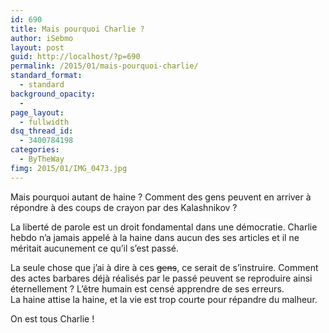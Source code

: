 ```yaml
---
id: 690
title: Mais pourquoi Charlie ?
author: iSebmo
layout: post
guid: http://localhost/?p=690
permalink: /2015/01/mais-pourquoi-charlie/
standard_format:
  - standard
background_opacity:
  - 
page_layout:
  - fullwidth
dsq_thread_id:
  - 3400784198
categories:
  - ByTheWay
fimg: 2015/01/IMG_0473.jpg
---
```

Mais pourquoi autant de haine ? Comment des gens peuvent en arriver à répondre à des coups de crayon par des Kalashnikov ?

La liberté de parole est un droit fondamental dans une démocratie. Charlie hebdo n&rsquo;a jamais appelé à la haine dans aucun des ses articles et il ne méritait aucunement ce qu&rsquo;il s&rsquo;est passé.

La seule chose que j&rsquo;ai à dire à ces <del>gens</del>, ce serait de s&rsquo;instruire. Comment des actes barbares déjà réalisés par le passé peuvent se reproduire ainsi éternellement ? L&rsquo;être humain est censé apprendre de ses erreurs.  
La haine attise la haine, et la vie est trop courte pour répandre du malheur.

On est tous Charlie !